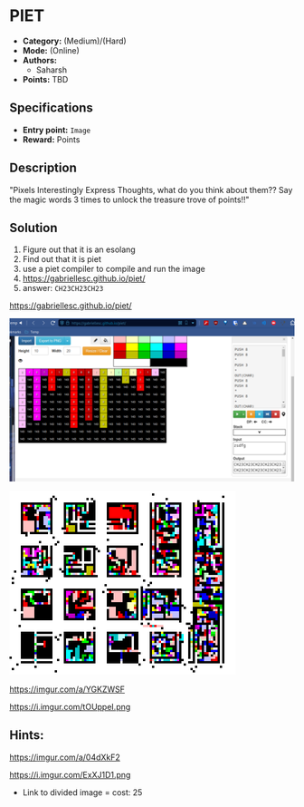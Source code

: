 # PIET

* **Category:** (Medium)/(Hard)
* **Mode:** (Online)
* **Authors:**
  * Saharsh
* **Points:** TBD

## Specifications

* **Entry point:** `Image`
* **Reward:** Points

## Description

"Pixels Interestingly Express Thoughts, what do you think about them?? Say the magic words 3 times to unlock the treasure trove of points!!"

## Solution

1. Figure out that it is an esolang
2. Find out that it is piet
3. use a piet compiler to compile and run the image
4. https://gabriellesc.github.io/piet/
5. answer: `CH23CH23CH23`

https://gabriellesc.github.io/piet/

![1695333888138](image/README/1695333888138.png)

![Game of life](image.png)

https://imgur.com/a/YGKZWSF

https://i.imgur.com/tOUppeI.png

## Hints:

https://imgur.com/a/04dXkF2

https://i.imgur.com/ExXJ1D1.png

- Link to divided image = cost: 25
